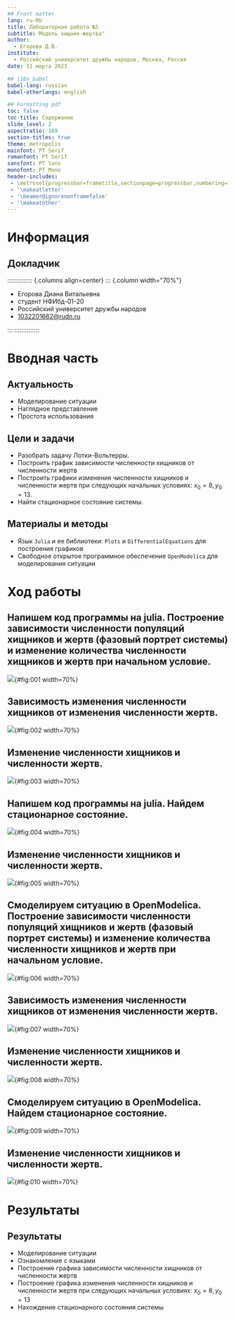 ```yaml
---
## Front matter
lang: ru-RU
title: Лабораторная работа №5
subtitle: Модель хищник-жертва"
author:
  - Егорова Д.В.
institute:
  - Российский университет дружбы народов, Москва, Россия
date: 11 марта 2023

## i18n babel
babel-lang: russian
babel-otherlangs: english

## Formatting pdf
toc: false
toc-title: Содержание
slide_level: 2
aspectratio: 169
section-titles: true
theme: metropolis
mainfont: PT Serif 
romanfont: PT Serif 
sansfont: PT Sans
monofont: PT Mono
header-includes:
 - \metroset{progressbar=frametitle,sectionpage=progressbar,numbering=fraction}
 - '\makeatletter'
 - '\beamer@ignorenonframefalse'
 - '\makeatother'
---
```


# Информация

## Докладчик

:::::::::::::: {.columns align=center}
::: {.column width="70%"}

  * Егорова Диана Витальевна
  * студент НФИбд-01-20
  * Российский университет дружбы народов
  * [1032201662@rudn.ru](mailto:1032201662@rudn.ru)

:::
::::::::::::::

# Вводная часть

## Актуальность

- Моделирование ситуации
- Наглядное представление
- Простота использования

## Цели и задачи


- Разобрать задачу Лотки-Вольтерры.
- Построить график зависимости численности хищников от численности жертв
- Построить графики изменения численности хищников и численности жертв при следующих начальных условиях: $x_0 = 8, y_0 = 13$. 
- Найти стационарное состояние системы.

## Материалы и методы

- Язык `Julia` и ее библиотеки: `Plots` и `DifferentialEquations` для построения графиков
- Свободное открытое программное обеспечение `OpenModelica` для моделирования ситуации 
 
# Ход работы

## Напишем код программы на julia. Построение зависимости численности популяций хищников и жертв (фазовый портрет системы) и изменение количества численности хищников и жертв при начальном условие.

![](image/1.png){#fig:001 width=70%}

## Зависимость изменения численности хищников от изменения численности жертв.

![](image/2.png){#fig:002 width=70%}

## Изменение численности хищников и численности жертв.

![](image/3.png){#fig:003 width=70%}

## Напишем код программы на julia. Найдем стационарное состояние.

![](image/4.png){#fig:004 width=70%}

## Изменение численности хищников и численности жертв.

![](image/5.png){#fig:005 width=70%}

## Смоделируем ситуацию в OpenModelica. Построение зависимости численности популяций хищников и жертв (фазовый портрет системы) и изменение количества численности хищников и жертв при начальном условие.

![](image/6.png){#fig:006 width=70%}

## Зависимость изменения численности хищников от изменения численности жертв.

![](image/7.png){#fig:007 width=70%}

## Изменение численности хищников и численности жертв.

![](image/8.png){#fig:008 width=70%}

## Смоделируем ситуацию в OpenModelica. Найдем стационарное состояние.

![](image/9.png){#fig:009 width=70%}

## Изменение численности хищников и численности жертв.

![](image/10.png){#fig:010 width=70%}

# Результаты
## Результаты
- Моделирование ситуации
- Ознакомление с языками
- Построение графика зависимости численности хищников от численности жертв
- Построение графика изменения численности хищников и численности жертв при следующих начальных условиях: $x_0 = 8, y_0 = 13$
- Нахождение стационарного состояния системы



